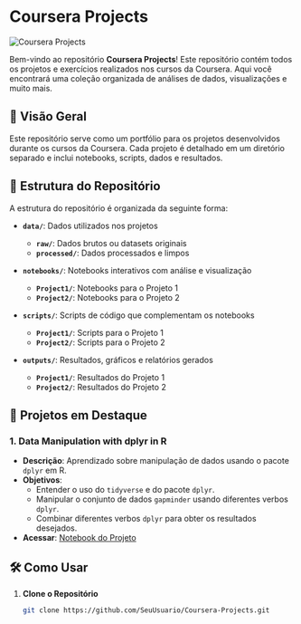# Coursera Projects

![Coursera Projects](https://img.shields.io/badge/Projects-Coursera-blue)

Bem-vindo ao repositório **Coursera Projects**! Este repositório contém todos os projetos e exercícios realizados nos cursos da Coursera. Aqui você encontrará uma coleção organizada de análises de dados, visualizações e muito mais.

## 🚀 Visão Geral

Este repositório serve como um portfólio para os projetos desenvolvidos durante os cursos da Coursera. Cada projeto é detalhado em um diretório separado e inclui notebooks, scripts, dados e resultados.

## 📁 Estrutura do Repositório

A estrutura do repositório é organizada da seguinte forma:

- **`data/`**: Dados utilizados nos projetos
  - **`raw/`**: Dados brutos ou datasets originais
  - **`processed/`**: Dados processados e limpos

- **`notebooks/`**: Notebooks interativos com análise e visualização
  - **`Project1/`**: Notebooks para o Projeto 1
  - **`Project2/`**: Notebooks para o Projeto 2

- **`scripts/`**: Scripts de código que complementam os notebooks
  - **`Project1/`**: Scripts para o Projeto 1
  - **`Project2/`**: Scripts para o Projeto 2

- **`outputs/`**: Resultados, gráficos e relatórios gerados
  - **`Project1/`**: Resultados do Projeto 1
  - **`Project2/`**: Resultados do Projeto 2

## 🌟 Projetos em Destaque

### 1. **Data Manipulation with dplyr in R**

- **Descrição**: Aprendizado sobre manipulação de dados usando o pacote `dplyr` em R.
- **Objetivos**:
  - Entender o uso do `tidyverse` e do pacote `dplyr`.
  - Manipular o conjunto de dados `gapminder` usando diferentes verbos `dplyr`.
  - Combinar diferentes verbos `dplyr` para obter os resultados desejados.
- **Acessar**: [Notebook do Projeto](notebooks/Dplyr-Manipulation/dplyr-manipulation.nb.html)

## 🛠 Como Usar

1. **Clone o Repositório**
   ```bash
   git clone https://github.com/SeuUsuario/Coursera-Projects.git
